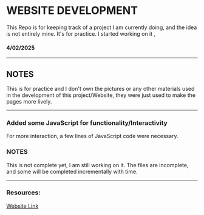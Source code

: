 # WEBSITE DEVELOPMENT
This Repo is for keeping track of a project I am currently doing, and the idea is not entirely mine. It's for practice.
I started working on it ,
#### 4/02/2025 

---

## NOTES
This is for practice and I don't own the pictures or any other materials used in the development of this project/Website, they were just used to make the pages more lively.

---

### Added some JavaScript for functionality/Interactivity
For more interaction, a few lines of JavaScript code were necessary.

### NOTES
This is not complete yet, I am still working on it.
The files are incomplete, and some will be completed incrementally with time.

---

### Resources:
[ Website Link ](http://127.0.0.1:5500/Applications-dev/Project01/index.html)


